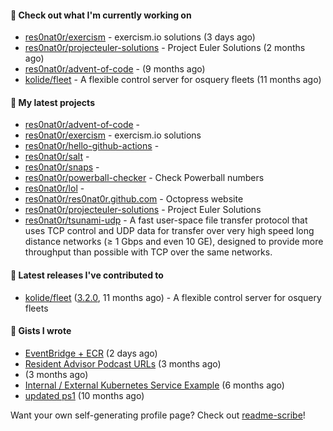 #### 👷 Check out what I'm currently working on

- [res0nat0r/exercism](https://github.com/res0nat0r/exercism) - exercism.io solutions (3 days ago)
- [res0nat0r/projecteuler-solutions](https://github.com/res0nat0r/projecteuler-solutions) - Project Euler Solutions (2 months ago)
- [res0nat0r/advent-of-code](https://github.com/res0nat0r/advent-of-code) -  (9 months ago)
- [kolide/fleet](https://github.com/kolide/fleet) - A flexible control server for osquery fleets (11 months ago)

#### 🌱 My latest projects

- [res0nat0r/advent-of-code](https://github.com/res0nat0r/advent-of-code) - 
- [res0nat0r/exercism](https://github.com/res0nat0r/exercism) - exercism.io solutions
- [res0nat0r/hello-github-actions](https://github.com/res0nat0r/hello-github-actions) - 
- [res0nat0r/salt](https://github.com/res0nat0r/salt) - 
- [res0nat0r/snaps](https://github.com/res0nat0r/snaps) - 
- [res0nat0r/powerball-checker](https://github.com/res0nat0r/powerball-checker) - Check Powerball numbers
- [res0nat0r/lol](https://github.com/res0nat0r/lol) - 
- [res0nat0r/res0nat0r.github.com](https://github.com/res0nat0r/res0nat0r.github.com) - Octopress website
- [res0nat0r/projecteuler-solutions](https://github.com/res0nat0r/projecteuler-solutions) - Project Euler Solutions
- [res0nat0r/tsunami-udp](https://github.com/res0nat0r/tsunami-udp) -  A fast user-space file transfer protocol that uses TCP control and UDP data for transfer over very high speed long distance networks (≥ 1 Gbps and even 10 GE), designed to provide more throughput than possible with TCP over the same networks.

#### 🔭 Latest releases I've contributed to

- [kolide/fleet](https://github.com/kolide/fleet) ([3.2.0](https://github.com/kolide/fleet/releases/tag/3.2.0), 11 months ago) - A flexible control server for osquery fleets

#### 📓 Gists I wrote

- [EventBridge &#43; ECR](https://gist.github.com/2199102ab9a297d84bc1976d505c689b) (2 days ago)
- [Resident Advisor Podcast URLs](https://gist.github.com/0fea0f18791d86d997505eac6f634267) (3 months ago)
- [](https://gist.github.com/4e0213769c92dda9b5b3a61e45fb6edb) (3 months ago)
- [Internal / External Kubernetes Service Example](https://gist.github.com/fb675bb79fe8f769f7c3762254dac270) (6 months ago)
- [updated ps1](https://gist.github.com/7ddccca0f8fac4e9b1f4e745d3ff9e86) (10 months ago)

Want your own self-generating profile page? Check out [readme-scribe](https://github.com/muesli/readme-scribe)!
